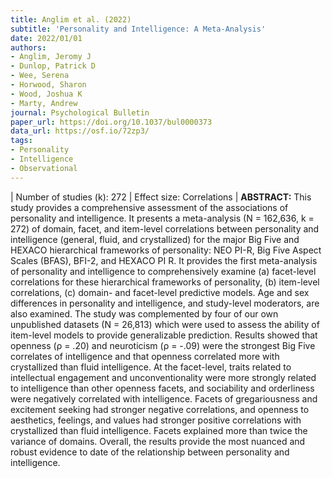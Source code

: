 ```yaml
---
title: Anglim et al. (2022)
subtitle: 'Personality and Intelligence: A Meta-Analysis'
date: 2022/01/01
authors:
- Anglim, Jeromy J
- Dunlop, Patrick D
- Wee, Serena
- Horwood, Sharon
- Wood, Joshua K
- Marty, Andrew
journal: Psychological Bulletin
paper_url: https://doi.org/10.1037/bul0000373
data_url: https://osf.io/72zp3/
tags:
- Personality
- Intelligence
- Observational
---
```


| Number of studies (k): 272 | Effect size: Correlations | **ABSTRACT:** This study provides a comprehensive assessment of the associations of personality and intelligence. It presents a meta-analysis (N = 162,636, k = 272) of domain, facet, and item-level correlations between personality and intelligence (general, fluid, and crystallized) for the major Big Five and HEXACO hierarchical frameworks of personality: NEO PI-R, Big Five Aspect Scales (BFAS), BFI-2, and HEXACO PI R. It provides the first meta-analysis of personality and intelligence to comprehensively examine (a) facet-level correlations for these hierarchical frameworks of personality, (b) item-level correlations, (c) domain- and facet-level predictive models. Age and sex differences in personality and intelligence, and study-level moderators, are also examined. The study was complemented by four of our own unpublished datasets (N = 26,813) which were used to assess the ability of item-level models to provide generalizable prediction. Results showed that openness (ρ = .20) and neuroticism (ρ = -.09) were the strongest Big Five correlates of intelligence and that openness correlated more with crystallized than fluid intelligence. At the facet-level, traits related to intellectual engagement and unconventionality were more strongly related to intelligence than other openness facets, and sociability and orderliness were negatively correlated with intelligence. Facets of gregariousness and excitement seeking had stronger negative correlations, and openness to aesthetics, feelings, and values had stronger positive correlations with crystallized than fluid intelligence. Facets explained more than twice the variance of domains. Overall, the results provide the most nuanced and robust evidence to date of the relationship between personality and intelligence.

